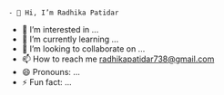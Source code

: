                                                                                   - 👋 Hi, I’m Radhika Patidar
- 👀 I’m interested in ...
- 🌱 I’m currently learning ...
- 💞️ I’m looking to collaborate on ...
- 📫 How to reach me radhikapatidar738@gmail.com 
- 😄 Pronouns: ...
- ⚡ Fun fact: ...

<!---
radhikapatidar738/radhikapatidar738 is a ✨ special ✨ repository because its `README.md` (this file) appears on your GitHub profile.
You can click the Preview link to take a look at your changes.
--->
